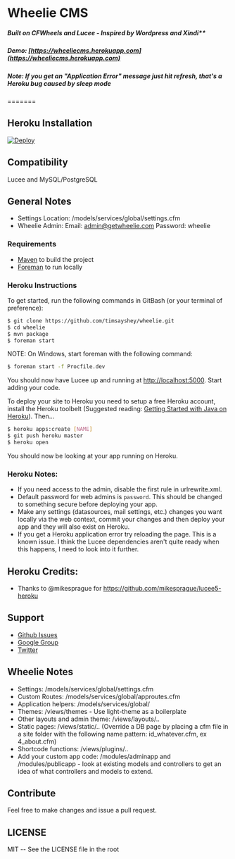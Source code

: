 # Wheelie CMS
 
##### Built on CFWheels and Lucee - Inspired by Wordpress and Xindi**

##### Demo: [https://wheeliecms.herokuapp.com](https://wheeliecms.herokuapp.com) 
##### Note: If you get an "Application Error" message just hit refresh, that's a Heroku bug caused by sleep mode

=======
## Heroku Installation

[![Deploy](https://www.herokucdn.com/deploy/button.png)](https://dashboard.heroku.com/new?button-url=https%3A%2F%2Fgithub.com%2Ftimsayshey%2Fwheelie&template=https%3A%2F%2Fgithub.com%2Ftimsayshey%2Fwheelie)

## Compatibility

Lucee and MySQL/PostgreSQL

## General Notes

* Settings Location: /models/services/global/settings.cfm
* Wheelie Admin: Email: admin@getwheelie.com Password: wheelie

### Requirements

- [Maven](http://maven.apache.org/) to build the project
- [Foreman](https://github.com/ddollar/foreman) to run locally

### Heroku Instructions

To get started, run the following commands in GitBash (or your terminal of preference):

```bash
$ git clone https://github.com/timsayshey/wheelie.git
$ cd wheelie
$ mvn package
$ foreman start
```

NOTE: On Windows, start foreman with the following command:

```bash
$ foreman start -f Procfile.dev
```

You should now have Lucee up and running at <http://localhost:5000>. Start adding your code.

To deploy your site to Heroku you need to setup a free Heroku account, install the Heroku toolbelt (Suggested reading: [Getting Started with Java on Heroku](https://devcenter.heroku.com/articles/getting-started-with-java)). Then...

```bash
$ heroku apps:create [NAME]
$ git push heroku master
$ heroku open
```

You should now be looking at your app running on Heroku.

### Heroku Notes:

* If you need access to the admin, disable the first rule in urlrewrite.xml.
* Default password for web admins is `password`. This should be changed to something secure before deploying your app.
* Make any settings (datasources, mail settings, etc.) changes you want locally via the web context, commit your changes and then deploy your app and they will also exist on Heroku.
* If you get a Heroku application error try reloading the page. This is a known issue. I think the Lucee dependencies aren't quite ready when this happens, I need to look into it further.

## Heroku Credits:

- Thanks to @mikesprague for https://github.com/mikesprague/lucee5-heroku

## Support

* [Github Issues](https://github.com/timsayshey/wheelie/issues)
* [Google Group](https://groups.google.com/forum/#!forum/wheelie-cms)
* [Twitter](http://twitter.com/wheeliecms)

## Wheelie Notes

* Settings:  /models/services/global/settings.cfm
* Custom Routes: /models/services/global/approutes.cfm
* Application helpers: /models/services/global/
* Themes: /views/themes - Use light-theme as a boilerplate
* Other layouts and admin theme: /views/layouts/..
* Static pages: /views/static/.. (Override a DB page by placing a cfm file in a site folder with the following name pattern: id_whatever.cfm, ex 4_about.cfm)
* Shortcode functions: /views/plugins/..
* Add your custom app code: /modules/adminapp and /modules/publicapp - look at existing models and controllers to get an idea of what controllers and models to extend.

## Contribute

Feel free to make changes and issue a pull request.

## LICENSE

MIT -- See the LICENSE file in the root
